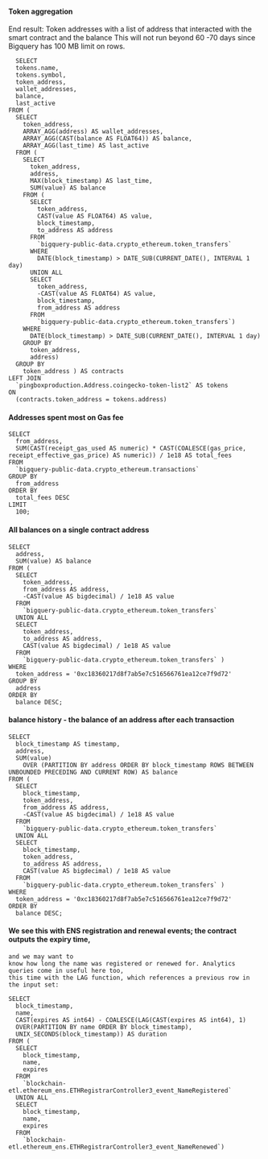 
#### Token aggregation
End result: Token addresses with a list of address that interacted with the smart contract and the balance 
This will not run beyond 60 -70 days since Bigquery has 100 MB limit on rows.
```
  SELECT
  tokens.name,
  tokens.symbol,
  token_address,
  wallet_addresses,
  balance,
  last_active
FROM (
  SELECT
    token_address,
    ARRAY_AGG(address) AS wallet_addresses,
    ARRAY_AGG(CAST(balance AS FLOAT64)) AS balance,
    ARRAY_AGG(last_time) AS last_active
  FROM (
    SELECT
      token_address,
      address,
      MAX(block_timestamp) AS last_time,
      SUM(value) AS balance
    FROM (
      SELECT
        token_address,
        CAST(value AS FLOAT64) AS value,
        block_timestamp,
        to_address AS address
      FROM
        `bigquery-public-data.crypto_ethereum.token_transfers`
      WHERE
        DATE(block_timestamp) > DATE_SUB(CURRENT_DATE(), INTERVAL 1 day)
      UNION ALL
      SELECT
        token_address,
        -CAST(value AS FLOAT64) AS value,
        block_timestamp,
        from_address AS address
      FROM
        `bigquery-public-data.crypto_ethereum.token_transfers`)
    WHERE
      DATE(block_timestamp) > DATE_SUB(CURRENT_DATE(), INTERVAL 1 day)
    GROUP BY
      token_address,
      address)
  GROUP BY
    token_address ) AS contracts
LEFT JOIN
  `pingboxproduction.Address.coingecko-token-list2` AS tokens
ON
  (contracts.token_address = tokens.address)
```

#### Addresses spent most on Gas fee

```
SELECT
  from_address,
  SUM(CAST(receipt_gas_used AS numeric) * CAST(COALESCE(gas_price, receipt_effective_gas_price) AS numeric)) / 1e18 AS total_fees
FROM
  `bigquery-public-data.crypto_ethereum.transactions`
GROUP BY
  from_address
ORDER BY
  total_fees DESC
LIMIT
  100;
```

#### All balances on a single contract address

```
SELECT
  address,
  SUM(value) AS balance
FROM (
  SELECT
    token_address,
    from_address AS address,
    -CAST(value AS bigdecimal) / 1e18 AS value
  FROM
    `bigquery-public-data.crypto_ethereum.token_transfers`
  UNION ALL
  SELECT
    token_address,
    to_address AS address,
    CAST(value AS bigdecimal) / 1e18 AS value
  FROM
    `bigquery-public-data.crypto_ethereum.token_transfers` )
WHERE
  token_address = '0xc18360217d8f7ab5e7c516566761ea12ce7f9d72'
GROUP BY
  address
ORDER BY
  balance DESC;
```

#### balance history - the balance of an address after each transaction
```
SELECT
  block_timestamp AS timestamp,
  address,
  SUM(value) 
    OVER (PARTITION BY address ORDER BY block_timestamp ROWS BETWEEN UNBOUNDED PRECEDING AND CURRENT ROW) AS balance
FROM (
  SELECT
    block_timestamp,
    token_address,
    from_address AS address,
    -CAST(value AS bigdecimal) / 1e18 AS value
  FROM
    `bigquery-public-data.crypto_ethereum.token_transfers`
  UNION ALL
  SELECT
    block_timestamp,
    token_address,
    to_address AS address,
    CAST(value AS bigdecimal) / 1e18 AS value
  FROM
    `bigquery-public-data.crypto_ethereum.token_transfers` )
WHERE
  token_address = '0xc18360217d8f7ab5e7c516566761ea12ce7f9d72'
ORDER BY
  balance DESC;
```

#### We see this with ENS registration and renewal events; the contract outputs the expiry time, 
    and we may want to 
    know how long the name was registered or renewed for. Analytics queries come in useful here too, 
    this time with the LAG function, which references a previous row in the input set:
```
SELECT
  block_timestamp,
  name,
  CAST(expires AS int64) - COALESCE(LAG(CAST(expires AS int64), 1) 
  OVER(PARTITION BY name ORDER BY block_timestamp), 
  UNIX_SECONDS(block_timestamp)) AS duration
FROM (
  SELECT
    block_timestamp,
    name,
    expires
  FROM
    `blockchain-etl.ethereum_ens.ETHRegistrarController3_event_NameRegistered`
  UNION ALL
  SELECT
    block_timestamp,
    name,
    expires
  FROM
    `blockchain-etl.ethereum_ens.ETHRegistrarController3_event_NameRenewed`)

```